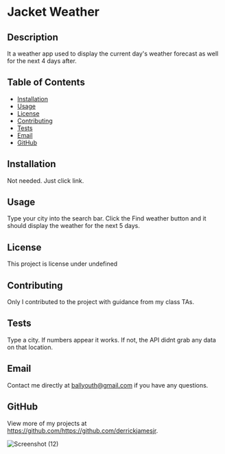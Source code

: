 # Jacket Weather

  ## Description 
  It a weather app used to display the current day's weather forecast as well for the next 4 days after.

  ## Table of Contents
  * [Installation](#installation)
  * [Usage](#usage)
  * [License](#license)
  * [Contributing](#contributing)
  * [Tests](#tests)
  * [Email](#email)
  * [GitHub](#github)
  
  ## Installation 
  Not needed. Just click link.

  ## Usage 
  Type your city into the search bar. Click the Find weather button and it should display the weather for the next 5 days.

  ## License 
  This project is license under undefined

  ## Contributing 
  Only I contributed to the project with guidance from my class TAs.

  ## Tests
  Type a city. If numbers appear it works. If not, the API didnt grab any data  on that location.

  ## Email
  Contact me directly at ballyouth@gmail.com if you have any questions.
  
  ## GitHub
  View more of my projects at https://github.com/https://github.com/derrickjamesjr.




![Screenshot (12)](https://user-images.githubusercontent.com/104513818/195456302-58514b04-21b4-4d9a-ac94-801dc1a1b53c.png)


